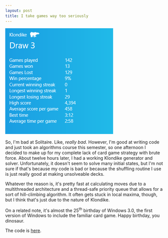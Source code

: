 ```yaml
---
layout: post
title: I take games way too seriously
---
```


![Klondike is hard](/assets/klondike.png)

So, I'm bad at Solitaire. Like, _really bad_. However, I'm good at writing code and just took an algorithms course this semester, so one afternoon I decided to make up for my complete lack of card game strategy with brute force. About twelve hours later, I had a working Klondike generator and solver. Unfortunately, it doesn't seem to solve many initial states, but I'm not sure if that's because my code is bad or because the shuffling routine I use is just really good at making unsolveable decks.

Whatever the reason is, it's pretty fast at calculating moves due to a multithreaded architecture and a thread-safe priority queue that allows for a sort of hill-climbing algorithm. It often gets stuck in local maxima, though, but I think that's just due to the nature of Klondike.

On a related note, it's almost the 25<sup>th</sup> birthday of Windows 3.0, the first version of Windows to include the familiar card game. Happy birthday, you dinosaur.

The code is [here](https://github.com/karmeleon/SolitaireSolver).
